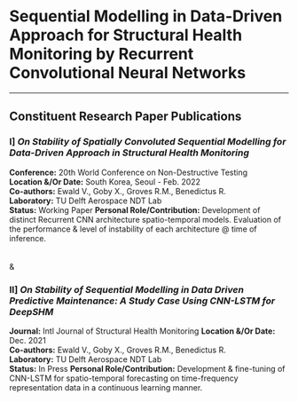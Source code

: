 # Sequential Modelling in Data-Driven Approach for Structural Health Monitoring by Recurrent Convolutional Neural Networks

--- 
## Constituent Research Paper Publications
### I] _On Stability of Spatially Convoluted Sequential Modelling for Data-Driven Approach in Structural Health Monitoring_

**Conference:** 20th World Conference on Non-Destructive Testing    
**Location &/Or Date:** South Korea, Seoul - Feb. 2022     
**Co-authors:** Ewald V., Goby X., Groves R.M., Benedictus R.             
**Laboratory:** TU Delft Aerospace NDT Lab  
**Status:** Working Paper
**Personal Role/Contribution:** Development of distinct Recurrent CNN architecture spatio-temporal models. Evaluation of the performance & level of instability of each architecture @ time of inference.
<br>
<br>
<br>
&

### II] _On Stability of Sequential Modelling in Data Driven Predictive Maintenance: A Study Case Using CNN-LSTM for DeepSHM_

**Journal:** Intl Journal of Structural Health Monitoring
**Location &/Or Date:** Dec. 2021     
**Co-authors:** Ewald V., Goby X., Groves R.M., Benedictus R.             
**Laboratory:** TU Delft Aerospace NDT Lab  
**Status:** In Press
**Personal Role/Contribution:** Development & fine-tuning of CNN-LSTM for spatio-temporal forecasting on time-frequency representation data in a continuous learning manner.
